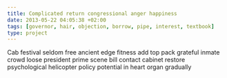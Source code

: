 ```yaml
---
title: Complicated return congressional anger happiness
date: 2013-05-22 04:05:38 +02:00
tags: [governor, hair, objection, borrow, pipe, interest, textbook]
type: project
---
```


Cab festival seldom free ancient edge fitness add top pack grateful inmate crowd loose president prime scene bill contact cabinet restore psychological helicopter policy potential in heart organ gradually
